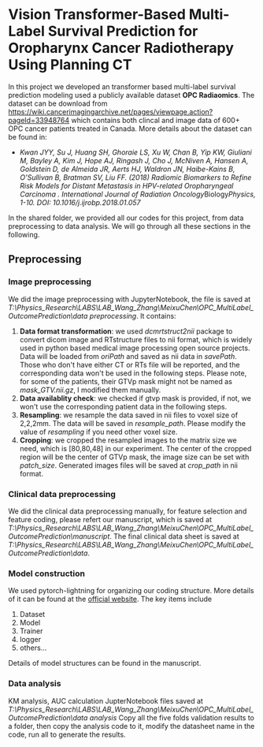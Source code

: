 # Vision Transformer-Based Multi-Label Survival Prediction for Oropharynx Cancer Radiotherapy Using Planning CT

In this project we developed an transformer based multi-label survival prediction modeling used a publicly available dataset **OPC Radiaomics**. The dataset can be download from https://wiki.cancerimagingarchive.net/pages/viewpage.action?pageId=33948764 which contains both clincal and image data of 600+ OPC cancer patients treated in Canada. More details about the dataset can be found in:
- *Kwan JYY, Su J, Huang SH, Ghoraie LS, Xu W, Chan B, Yip KW, Giuliani M, Bayley A, Kim J, Hope AJ, Ringash J, Cho J, McNiven A, Hansen A, Goldstein D, de Almeida JR, Aerts HJ, Waldron JN, Haibe-Kains B, O'Sullivan B, Bratman SV, Liu FF.  (2018)  Radiomic Biomarkers to Refine Risk Models for Distant Metastasis in HPV-related Oropharyngeal Carcinoma . International Journal of Radiation Oncology*Biology*Physics, 1-10. DOI: 10.1016/j.ijrobp.2018.01.057* 


In the shared folder, we provided all our codes for this project, from data preprocessing to data analysis. We will go through all these sections in the following.

## Preprocessing
### Image preprocessing
We did the image preprocessing with JupyterNotebook, the file is saved at *T:\Physics_Research\LABS\LAB_Wang_Zhang\MeixuChen\OPC_MultiLabel_OutcomePrediction\data preprocessing*. It contains:
1. **Data format transformation**: we used *dcmrtstruct2nii* package to convert dicom image and RTstructure files to nii format, which is widely used in python based medical image processing open source projects. Data will be loaded from *oriPath* and saved as nii data in *savePath*. Those who don't have either CT or RTs file will be reported, and the corresponding data won't be used in the following steps. Please note, for some of the patients, their GTVp mask might not be named as *mask_GTV.nii.gz*, I modified them manually.
2. **Data availablity check**: we checked if gtvp mask is provided, if not, we won't use the corresponding patient data in the following steps.
3. **Resampling**: we resample the data saved in nii files to voxel size of 2,2,2mm. The data will be saved in *resample_path*. Please modify the value of *resampling* if you need other voxel size.
4. **Cropping**: we cropped the resampled images to the matrix size we need, which is [80,80,48] in our experiment. The center of the cropped region will be the center of GTVp mask, the image size can be set with *patch_size*. Generated images files will be saved at *crop_path* in nii format.

### Clinical data preprocessing
We did the clinical data preprocessing manually, for feature selection and feature coding, please refert our manuscript, which is saved at *T:\Physics_Research\LABS\LAB_Wang_Zhang\MeixuChen\OPC_MultiLabel_OutcomePrediction\manuscript*. The final clinical data sheet is saved at *T:\Physics_Research\LABS\LAB_Wang_Zhang\MeixuChen\OPC_MultiLabel_OutcomePrediction\data*.

### Model construction
We used pytorch-lightning for organizing our coding structure. More details of it can be found at the [official website](https://lightning.ai/). The key items include
1. Dataset
2. Model
3. Trainer
4. logger
5. others...

Details of model structures can be found in the manuscript.
### Data analysis
KM analysis, AUC calculation
JupterNotebook files saved at *T:\Physics_Research\LABS\LAB_Wang_Zhang\MeixuChen\OPC_MultiLabel_OutcomePrediction\data analysis*
Copy all the five folds validation results to a folder, then copy the analysis code to it, modify the datasheet name in the code, run all to generate the results.

